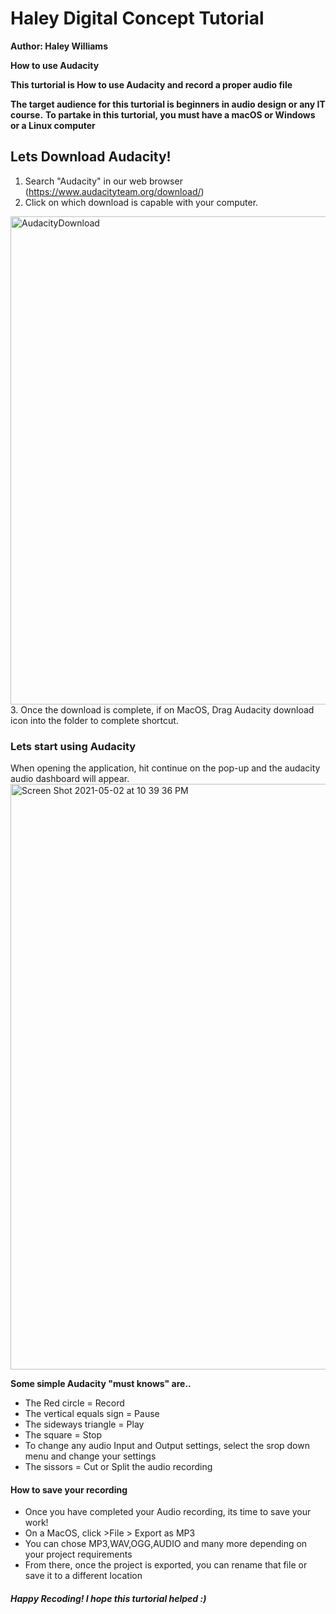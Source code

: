# Haley Digital Concept Tutorial
**Author: Haley Williams**

**How to use Audacity**

**This turtorial is How to use Audacity and record a proper audio file**

**The target audience for this turtorial is beginners in audio design or any IT course.**
**To partake in this turtorial, you must have a macOS or Windows or a Linux computer**

## Lets Download Audacity!
1. Search "Audacity" in our web browser (https://www.audacityteam.org/download/)
2. Click on which download is capable with your computer. 
 <img width="781" alt="AudacityDownload" src="https://user-images.githubusercontent.com/53011994/116838524-4a994400-ab94-11eb-9c30-a381c58579fd.png">
3. Once the download is complete, if on MacOS, Drag Audacity download icon into the folder to complete shortcut.


### Lets start using Audacity
 When opening the application, hit continue on the pop-up and the audacity audio dashboard will appear.<img width="937" alt="Screen Shot 2021-05-02 at 10 39 36 PM" src="https://user-images.githubusercontent.com/53011994/116839284-6520ec80-ab97-11eb-83f5-53b991753183.png">

 **Some simple Audacity "must knows" are..** 
* The Red circle = Record
* The vertical equals sign = Pause
* The sideways triangle = Play
* The square = Stop
* To change any audio Input and Output settings, select the srop down menu and change your settings
* The sissors = Cut or Split the audio recording

#### How to save your recording
* Once you have completed your Audio recording, its time to save your work!
* On a MacOS, click >File > Export as MP3 
* You can chose MP3,WAV,OGG,AUDIO and many more depending on your project requirements
* From there, once the project is exported, you can rename that file or save it to a different location

##### Happy Recoding! I hope this turtorial helped :)
